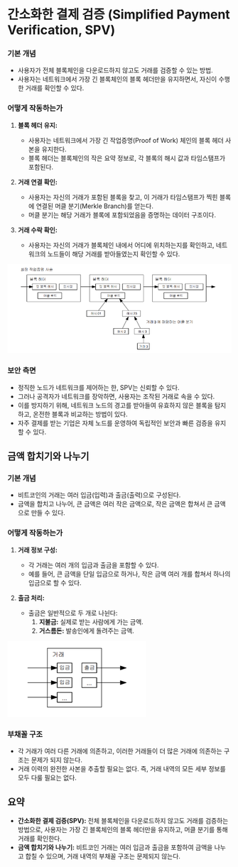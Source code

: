 

# 간소화한 결제 검증 (Simplified Payment Verification, SPV)

### 기본 개념
- 사용자가 전체 블록체인을 다운로드하지 않고도 거래를 검증할 수 있는 방법.
- 사용자는 네트워크에서 가장 긴 블록체인의 블록 헤더만을 유지하면서, 자신이 수행한 거래를 확인할 수 있다.

### 어떻게 작동하는가
1. **블록 헤더 유지:**
   - 사용자는 네트워크에서 가장 긴 작업증명(Proof of Work) 체인의 블록 헤더 사본을 유지한다.
   - 블록 헤더는 블록체인의 작은 요약 정보로, 각 블록의 해시 값과 타임스탬프가 포함된다.

2. **거래 연결 확인:**
   - 사용자는 자신의 거래가 포함된 블록을 찾고, 이 거래가 타임스탬프가 찍힌 블록에 연결된 머클 분기(Merkle Branch)를 얻는다.
   - 머클 분기는 해당 거래가 블록에 포함되었음을 증명하는 데이터 구조이다.

3. **거래 수락 확인:**
   - 사용자는 자신의 거래가 블록체인 내에서 어디에 위치하는지를 확인하고, 네트워크의 노드들이 해당 거래를 받아들였는지 확인할 수 있다.

![Image 1](1.png)

### 보안 측면
- 정직한 노드가 네트워크를 제어하는 한, SPV는 신뢰할 수 있다.
- 그러나 공격자가 네트워크를 장악하면, 사용자는 조작된 거래로 속을 수 있다.
- 이를 방지하기 위해, 네트워크 노드의 경고를 받아들여 유효하지 않은 블록을 탐지하고, 온전한 블록과 비교하는 방법이 있다.
- 자주 결제를 받는 기업은 자체 노드를 운영하여 독립적인 보안과 빠른 검증을 유지할 수 있다.

## 금액 합치기와 나누기

### 기본 개념
- 비트코인의 거래는 여러 입금(입력)과 출금(출력)으로 구성된다.
- 금액을 합치고 나누어, 큰 금액은 여러 작은 금액으로, 작은 금액은 합쳐서 큰 금액으로 만들 수 있다.

### 어떻게 작동하는가
1. **거래 정보 구성:**
   - 각 거래는 여러 개의 입금과 출금을 포함할 수 있다.
   - 예를 들어, 큰 금액을 단일 입금으로 하거나, 작은 금액 여러 개를 합쳐서 하나의 입금으로 할 수 있다.

2. **출금 처리:**
   - 출금은 일반적으로 두 개로 나뉜다:
     1. **지불금:** 실제로 받는 사람에게 가는 금액.
     2. **거스름돈:** 발송인에게 돌려주는 금액.

![Image 2](2.png)

### 부채꼴 구조
- 각 거래가 여러 다른 거래에 의존하고, 이러한 거래들이 더 많은 거래에 의존하는 구조는 문제가 되지 않는다.
- 거래 이력의 완전한 사본을 추출할 필요는 없다. 즉, 거래 내역의 모든 세부 정보를 모두 다룰 필요는 없다.

## 요약

- **간소화한 결제 검증(SPV):** 전체 블록체인을 다운로드하지 않고도 거래를 검증하는 방법으로, 사용자는 가장 긴 블록체인의 블록 헤더만을 유지하고, 머클 분기를 통해 거래를 확인한다.
- **금액 합치기와 나누기:** 비트코인 거래는 여러 입금과 출금을 포함하여 금액을 나누고 합칠 수 있으며, 거래 내역의 부채꼴 구조는 문제되지 않는다.
